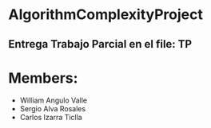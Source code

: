 # AlgorithmComplexityProject
## Entrega Trabajo Parcial en el file: TP
# Members:
* William Angulo Valle
* Sergio Alva Rosales
* Carlos Izarra Ticlla
